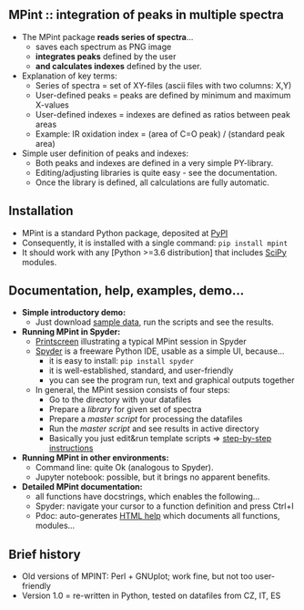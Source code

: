 MPint :: integration of peaks in multiple spectra
-------------------------------------------------

* The MPint package **reads series of spectra**...
	* saves each spectrum as PNG image
	* **integrates peaks** defined by the user
	* **and calculates indexes** defined by the user.
* Explanation of key terms:
	* Series of spectra = set of XY-files (ascii files with two columns: X,Y)
	* User-defined peaks = peaks are defined by minimum and maximum X-values
	* User-defined indexes = indexes are defined as ratios between peak areas
	* Example: IR oxidation index = (area of C=O peak) / (standard peak area)
* Simple user definition of peaks and indexes:
	* Both peaks and indexes are defined in a very simple PY-library.
    * Editing/adjusting libraries is quite easy - see the documentation.
	* Once the library is defined, all calculations are fully automatic.

Installation
------------

* MPint is a standard Python package, deposited at
  [PyPI](http://pypi.org/project/mpint)
* Consequently, it is installed with a single command: `pip install mpint`
* It should work with any [Python >=3.6 distribution] that includes
  [SciPy](https://www.scipy.org/) modules.

Documentation, help, examples, demo...
--------------------------------------

* **Simple introductory demo:**
	* Just download [sample data](./demo), run the scripts and see the results.
* **Running MPint in Spyder:**
	* [Printscreen](./run_in_spyder/spyder_prinscreen.png)
	  illustrating a typical MPint session in Spyder
	* [Spyder](https://www.spyder-ide.org/)
	  is a freeware Python IDE, usable as a simple UI, because...
		* it is easy to install: `pip install spyder`
		* it is well-established, standard, and user-friendly
		* you can see the program run, text and graphical outputs together
	* In general, the MPint session consists of four steps:
		* Go to the directory with your datafiles
		* Prepare a *library* for given set of spectra
		* Prepare a *master script* for processing the datafiles
		* Run the *master script* and see results in active directory
		* Basically you just edit&run template scripts
		  &rArr; [step-by-step instructions](./run_in_spyder/spyder.md) 
* **Running MPint in other environments:**
	* Command line: quite Ok (analogous to Spyder).
	* Jupyter notebook: possible, but it brings no apparent benefits.
* **Detailed MPint documentation:**
	* all functions have docstrings, which enables the following...
	* Spyder: navigate your cursor to a function definition and press Ctrl+I
	* Pdoc: auto-generates
	  [HTML help](./pdoc.html/mpint/index.html)
	  which documents all functions, modules...

Brief history
-------------

* Old versions of MPINT: Perl + GNUplot; work fine, but not too user-friendly 
* Version 1.0 = re-written in Python, tested on datafiles from CZ, IT, ES
